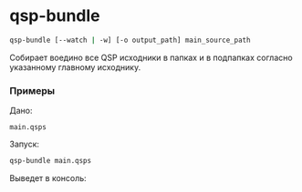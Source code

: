 ﻿# qsp-bundle

```bash
qsp-bundle [--watch | -w] [-o output_path] main_source_path
```

Собирает воедино все QSP исходники в папках и в подпапках согласно указанному главному исходнику.

### Примеры

Дано:

<!-- todo: написать минимальный пример проекта -->

```
main.qsps
```

Запуск:

```bash
qsp-bundle main.qsps
```

Выведет в консоль:

<!-- todo: написать итог -->

